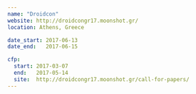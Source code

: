 ```yaml
---
name: "Droidcon"
website: http://droidcongr17.moonshot.gr/
location: Athens, Greece

date_start: 2017-06-13
date_end:   2017-06-15

cfp:
  start: 2017-03-07
  end:   2017-05-14
  site:  http://droidcongr17.moonshot.gr/call-for-papers/
---
```

